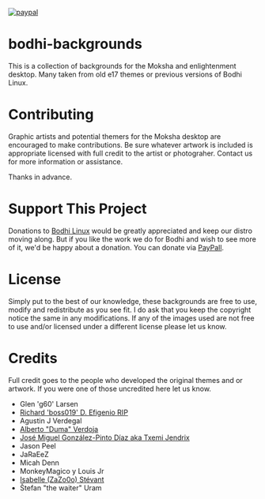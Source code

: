 [![paypal](https://www.paypalobjects.com/en_US/i/btn/btn_donate_SM.gif)](https://www.paypal.com/paypalme/rbtylee)

# bodhi-backgrounds

This is a collection of backgrounds for the Moksha and enlightenment desktop. Many taken from old e17 themes or previous versions of Bodhi Linux.

# Contributing

Graphic artists and potential themers for the Moksha desktop are encouraged to make contributions. Be sure whatever artwork is included is appropriate licensed with full credit to the artist or photograher. Contact us for more information or assistance.

Thanks in advance.

# Support This Project

Donations to [Bodhi Linux](https://www.bodhilinux.com/donate/) would be greatly appreciated and keep our distro moving along. But if you like the work we do for Bodhi and wish to see more of it, we'd be happy about a donation. You can donate via [PayPall](https://www.paypal.com/paypalme/rbtylee).

# License

Simply put to the best of our knowledge, these backgrounds are free to use, modify and redistribute as you see fit. I do ask that you keep the copyright notice the same in any modifications. If any of the images used are not free to use and/or licensed under a different license please let us know. 

# Credits

Full credit goes to the people who developed the original themes and or artwork. If you were one of those uncredited here let us know.

* Glen 'g60' Larsen
* [Richard 'boss019' D. Efigenio ](https://www.deviantart.com/boss019) [RIP](https://forums.wincustomize.com/426402/sad)
* Agustin J Verdegal
* [Alberto "Duma" Verdoja](https://www.deviantart.com/avduma)
* [José Miguel González-Pinto Díaz aka Txemi Jendrix](https://www.txemijendrix.com/index.php/en/galleries/wallpapers)
* Jason Peel
* JaRaEeZ
* Micah Denn
* MonkeyMagico y Louis Jr
* [Isabelle (ZaZo0o) Stévant](https://www.pling.com/u/zazo0o/)
* Štefan "the waiter" Uram
